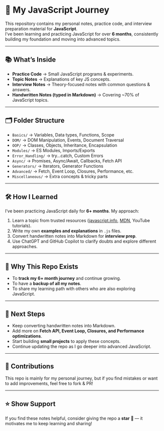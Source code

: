 # 🚀 My JavaScript Journey

This repository contains my personal notes, practice code, and interview preparation material for **JavaScript**.  
I’ve been learning and practicing JavaScript for over **6 months**, consistently building my foundation and moving into advanced topics.

---

## 📚 What’s Inside
- **Practice Code** → Small JavaScript programs & experiments.  
- **Topic Notes** → Explanations of key JS concepts.  
- **Interview Notes** → Theory-focused notes with common questions & answers.  
- **Handwritten Notes (typed in Markdown)** → Covering ~70% of JavaScript topics.  

---

## 🗂 Folder Structure
- `Basics/` → Variables, Data types, Functions, Scope  
- `DOM/` → DOM Manipulation, Events, Document Traversal  
- `OOP/` → Classes, Objects, Inheritance, Encapsulation  
- `Modules/` → ES Modules, Imports/Exports  
- `Error_Handling/` → try...catch, Custom Errors  
- `Async/` → Promises, Async/Await, Callbacks, Fetch API  
- `Generators/` → Iterators, Generator Functions  
- `Advanced/` → Fetch, Event Loop, Closures, Performance, etc.  
- `Miscellaneous/` → Extra concepts & tricky parts   

---

## 🛠 How I Learned
I’ve been practicing JavaScript daily for **6+ months**. My approach:
1. Learn a topic from trusted resources ([javascript.info](https://javascript.info), [MDN](https://developer.mozilla.org/), YouTube tutorials).  
2. Write my own **examples and explanations** in `.js` files.  
3. Convert handwritten notes into Markdown for **interview prep**.  
4. Use ChatGPT and GitHub Copilot to clarify doubts and explore different approaches.  

---

## 🎯 Why This Repo Exists
- To **track my 6+ month journey** and continue growing.  
- To have a **backup of all my notes**.  
- To share my learning path with others who are also exploring JavaScript.  

---

## 🚦 Next Steps
- Keep converting handwritten notes into Markdown.  
- Add more on **Fetch API, Event Loop, Closures, and Performance optimizations**.  
- Start building **small projects** to apply these concepts.  
- Continue updating the repo as I go deeper into advanced JavaScript.  

---

## 🤝 Contributions
This repo is mainly for my personal journey, but if you find mistakes or want to add improvements, feel free to fork & PR!  

---

## ⭐️ Show Support
If you find these notes helpful, consider giving the repo a **star** 🌟 — it motivates me to keep learning and sharing!
